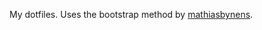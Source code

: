 My dotfiles. Uses the bootstrap method by [mathiasbynens][link].

[link]: https://github.com/mathiasbynens/dotfiles
